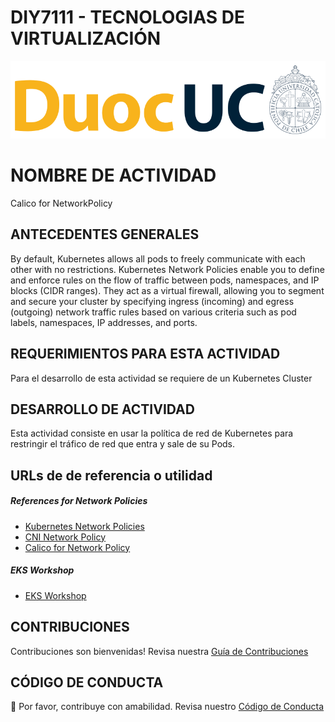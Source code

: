 # DIY7111 - TECNOLOGIAS DE VIRTUALIZACIÓN

<p align="left" style="text-align:left;">
  <a href="https://www.duoc.cl/">
    <img alt="Github Universe" src="img/logo.png" width="1040"/>
  </a>
</p>

# NOMBRE DE ACTIVIDAD

Calico for NetworkPolicy

## ANTECEDENTES GENERALES

By default, Kubernetes allows all pods to freely communicate with each other with no restrictions. Kubernetes Network Policies enable you to define and enforce rules on the flow of traffic between pods, namespaces, and IP blocks (CIDR ranges). They act as a virtual firewall, allowing you to segment and secure your cluster by specifying ingress (incoming) and egress (outgoing) network traffic rules based on various criteria such as pod labels, namespaces, IP addresses, and ports.

## REQUERIMIENTOS PARA ESTA ACTIVIDAD

Para el desarrollo de esta actividad se requiere de un Kubernetes Cluster

## DESARROLLO DE ACTIVIDAD

Esta actividad consiste en usar la política de red de Kubernetes para restringir el tráfico de red que entra y sale de su Pods.

## URLs de de referencia o utilidad

##### References for Network Policies

- [Kubernetes Network Policies](https://kubernetes.io/docs/concepts/services-networking/network-policies/)
- [CNI Network Policy](https://docs.aws.amazon.com/es_es/eks/latest/userguide/cni-network-policy.html)
- [Calico for Network Policy](https://kubernetes.io/docs/tasks/administer-cluster/network-policy-provider/calico-network-policy/)

##### EKS Workshop

- [EKS Workshop](https://www.eksworkshop.com/)

## CONTRIBUCIONES

Contribuciones son bienvenidas! Revisa nuestra [Guía de Contribuciones](./docs/contributors.md)

## CÓDIGO DE CONDUCTA

👋 Por favor, contribuye con amabilidad. Revisa nuestro [Código de Conducta](./docs/CODE_OF_CONDUCT.md)
